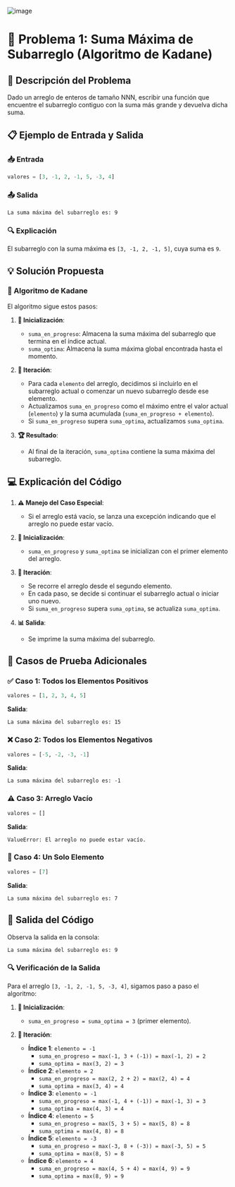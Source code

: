 ![image](https://github.com/user-attachments/assets/e1b1b52f-de9a-4232-ace4-62889211479a)

# **🎯 Problema 1: Suma Máxima de Subarreglo (Algoritmo de Kadane)**

## **📖 Descripción del Problema**
Dado un arreglo de enteros de tamaño NNN, escribir una función que encuentre el subarreglo contiguo con la suma más grande y devuelva dicha suma.

## **📋 Ejemplo de Entrada y Salida**

### **📥 Entrada**
```python
valores = [3, -1, 2, -1, 5, -3, 4]
```

### **📤 Salida**
```
La suma máxima del subarreglo es: 9
```

### **🔍 Explicación**
El subarreglo con la suma máxima es `[3, -1, 2, -1, 5]`, cuya suma es `9`.

## **💡 Solución Propuesta**

### **🚀 Algoritmo de Kadane**
El algoritmo sigue estos pasos:

1. **📝 Inicialización**:
   - `suma_en_progreso`: Almacena la suma máxima del subarreglo que termina en el índice actual.
   - `suma_optima`: Almacena la suma máxima global encontrada hasta el momento.

2. **🔄 Iteración**:
   - Para cada `elemento` del arreglo, decidimos si incluirlo en el subarreglo actual o comenzar un nuevo subarreglo desde ese elemento.
   - Actualizamos `suma_en_progreso` como el máximo entre el valor actual (`elemento`) y la suma acumulada (`suma_en_progreso + elemento`).
   - Si `suma_en_progreso` supera `suma_optima`, actualizamos `suma_optima`.

3. **🏆 Resultado**:
   - Al final de la iteración, `suma_optima` contiene la suma máxima del subarreglo.

## **💻 Explicación del Código**

1. **⚠️ Manejo del Caso Especial**:
   - Si el arreglo está vacío, se lanza una excepción indicando que el arreglo no puede estar vacío.

2. **📝 Inicialización**:
   - `suma_en_progreso` y `suma_optima` se inicializan con el primer elemento del arreglo.

3. **🔄 Iteración**:
   - Se recorre el arreglo desde el segundo elemento.
   - En cada paso, se decide si continuar el subarreglo actual o iniciar uno nuevo.
   - Si `suma_en_progreso` supera `suma_optima`, se actualiza `suma_optima`.

4. **📊 Salida**:
   - Se imprime la suma máxima del subarreglo.

## **🌟 Casos de Prueba Adicionales**

### **✅ Caso 1: Todos los Elementos Positivos**
```python
valores = [1, 2, 3, 4, 5]
```
**Salida**:
```
La suma máxima del subarreglo es: 15
```

### **❌ Caso 2: Todos los Elementos Negativos**
```python
valores = [-5, -2, -3, -1]
```
**Salida**:
```
La suma máxima del subarreglo es: -1
```

### **⚠️ Caso 3: Arreglo Vacío**
```python
valores = []
```
**Salida**:
```
ValueError: El arreglo no puede estar vacío.
```

### **📍 Caso 4: Un Solo Elemento**
```python
valores = [7]
```
**Salida**:
```
La suma máxima del subarreglo es: 7
```

## **📢 Salida del Código**
Observa la salida en la consola:
```
La suma máxima del subarreglo es: 9
```

### **🔍 Verificación de la Salida**
Para el arreglo `[3, -1, 2, -1, 5, -3, 4]`, sigamos paso a paso el algoritmo:

1. **📝 Inicialización**:
   - `suma_en_progreso = suma_optima = 3` (primer elemento).

2. **🔄 Iteración**:
   - **Índice 1**: `elemento = -1`
     - `suma_en_progreso = max(-1, 3 + (-1)) = max(-1, 2) = 2`
     - `suma_optima = max(3, 2) = 3`
   - **Índice 2**: `elemento = 2`
     - `suma_en_progreso = max(2, 2 + 2) = max(2, 4) = 4`
     - `suma_optima = max(3, 4) = 4`
   - **Índice 3**: `elemento = -1`
     - `suma_en_progreso = max(-1, 4 + (-1)) = max(-1, 3) = 3`
     - `suma_optima = max(4, 3) = 4`
   - **Índice 4**: `elemento = 5`
     - `suma_en_progreso = max(5, 3 + 5) = max(5, 8) = 8`
     - `suma_optima = max(4, 8) = 8`
   - **Índice 5**: `elemento = -3`
     - `suma_en_progreso = max(-3, 8 + (-3)) = max(-3, 5) = 5`
     - `suma_optima = max(8, 5) = 8`
   - **Índice 6**: `elemento = 4`
     - `suma_en_progreso = max(4, 5 + 4) = max(4, 9) = 9`
     - `suma_optima = max(8, 9) = 9`
